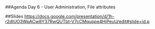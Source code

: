 ##Agenda Day 6 - User Administration, File attributes

##Slides https://docs.google.com/presentation/d/1h-r2dIUO3WpACw8Y37RwQUTbt-V7cCMquppe4HjPeuU/edit#slide=id.p
